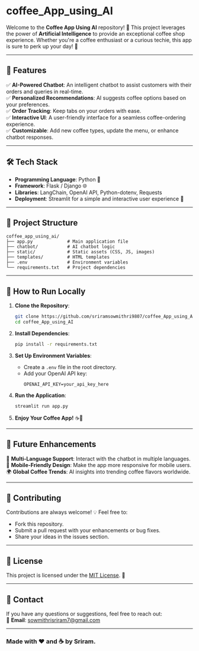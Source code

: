 ﻿# coffee_App_using_AI

Welcome to the **Coffee App Using AI** repository! 🎉 This project leverages the power of **Artificial Intelligence** to provide an exceptional coffee shop experience. Whether you're a coffee enthusiast or a curious techie, this app is sure to perk up your day! 🚀

---

## 🌟 Features

✅ **AI-Powered Chatbot**: An intelligent chatbot to assist customers with their orders and queries in real-time.  
✅ **Personalized Recommendations**: AI suggests coffee options based on your preferences.  
✅ **Order Tracking**: Keep tabs on your orders with ease.  
✅ **Interactive UI**: A user-friendly interface for a seamless coffee-ordering experience.  
✅ **Customizable**: Add new coffee types, update the menu, or enhance chatbot responses.

---

## 🛠️ Tech Stack

- **Programming Language**: Python 🐍  
- **Framework**: Flask / Django 🌐  
- **Libraries**: LangChain, OpenAI API, Python-dotenv, Requests  
- **Deployment**: Streamlit for a simple and interactive user experience 🎨

---

## 📂 Project Structure

```
coffee_app_using_ai/
├── app.py             # Main application file
├── chatbot/           # AI chatbot logic
├── static/            # Static assets (CSS, JS, images)
├── templates/         # HTML templates
├── .env               # Environment variables
└── requirements.txt   # Project dependencies
```

---

## 🚀 How to Run Locally

1. **Clone the Repository**:
   ```bash
   git clone https://github.com/sriramsowmithri9807/coffee_App_using_AI.git
   cd coffee_App_using_AI
   ```

2. **Install Dependencies**:
   ```bash
   pip install -r requirements.txt
   ```

3. **Set Up Environment Variables**:
   - Create a `.env` file in the root directory.
   - Add your OpenAI API key:
     ```
     OPENAI_API_KEY=your_api_key_here
     ```

4. **Run the Application**:
   ```bash
   streamlit run app.py
   ```

5. **Enjoy Your Coffee App!** ☕🎉

---

## 🎯 Future Enhancements

🔄 **Multi-Language Support**: Interact with the chatbot in multiple languages.  
📱 **Mobile-Friendly Design**: Make the app more responsive for mobile users.  
🌍 **Global Coffee Trends**: AI insights into trending coffee flavors worldwide.

---

## 🤝 Contributing

Contributions are always welcome! 💡 Feel free to:
- Fork this repository.
- Submit a pull request with your enhancements or bug fixes.
- Share your ideas in the issues section.

---

## 📜 License

This project is licensed under the [MIT License](LICENSE). 📝

---

## 💬 Contact

If you have any questions or suggestions, feel free to reach out:  
📧 **Email**: sowmithrisriram7@gmail.com

---

### Made with ❤️ and ☕ by Sriram.
